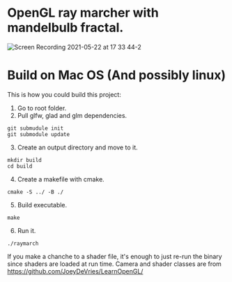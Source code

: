 # OpenGL ray marcher with mandelbulb fractal.

![Screen Recording 2021-05-22 at 17 33 44-2](https://user-images.githubusercontent.com/44236259/119221202-21cbf500-bb29-11eb-9956-13f886788a06.gif)

# Build on Mac OS (And possibly linux)
This is how you could build this project:


1. Go to root folder.
2. Pull glfw, glad and glm dependencies.
```
git submudule init
git submodule update
```
3. Create an output directory and move to it.
```
mkdir build
cd build
```
4. Create a makefile with cmake. 
```
cmake -S ../ -B ./ 
```
5. Build executable.
```
make
```
6. Run it.
```
./raymarch
```

If you make a chanche to a shader file, it's enough to just re-run the binary since shaders are loaded at run time.
Camera and shader classes are from https://github.com/JoeyDeVries/LearnOpenGL/
